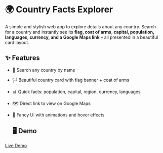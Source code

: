 # 🌍 Country Facts Explorer  

A simple and stylish web app to explore details about any country. Search for a country and instantly see its **flag, coat of arms, capital, population, languages, currency, and a Google Maps link** – all presented in a beautiful card layout.  

## ✨ Features  
- 🔎 Search any country by name  
- 🏳️ Beautiful country card with flag banner + coat of arms  
- 📊 Quick facts: population, capital, region, currency, languages  
- 🗺️ Direct link to view on Google Maps  
- 🎨 Fancy UI with animations and hover effects

  ## 🖥️ Demo  
[Live Demo](https://aishi1528.github.io/Country-Facts-Explorer/)


